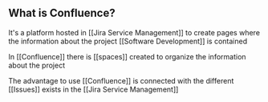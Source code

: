 ## What is Confluence?

It's a platform hosted in [[Jira Service Management]] to create pages where the information about the project  [[Software Development]] is contained

In [[Confluence]] there is [[spaces]] created to organize the information about the project

The advantage to use [[Confluence]] is connected with the different [[Issues]] exists in the [[Jira Service Management]]
